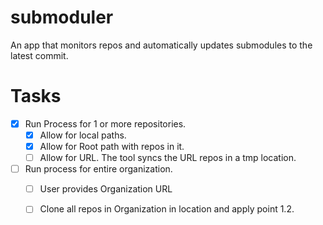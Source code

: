 # submoduler
An app that monitors repos and automatically updates submodules to the latest commit.

# Tasks

- [x] Run Process for 1 or more repositories.
  - [x] Allow for local paths.
  - [x] Allow for Root path with repos in it.
  - [ ] Allow for URL. The tool syncs the URL repos in a tmp location. 
- [ ] Run process for entire organization.
  - [ ] User provides Organization URL
  - [ ] Clone all repos in Organization in location and apply point 1.2.
   
